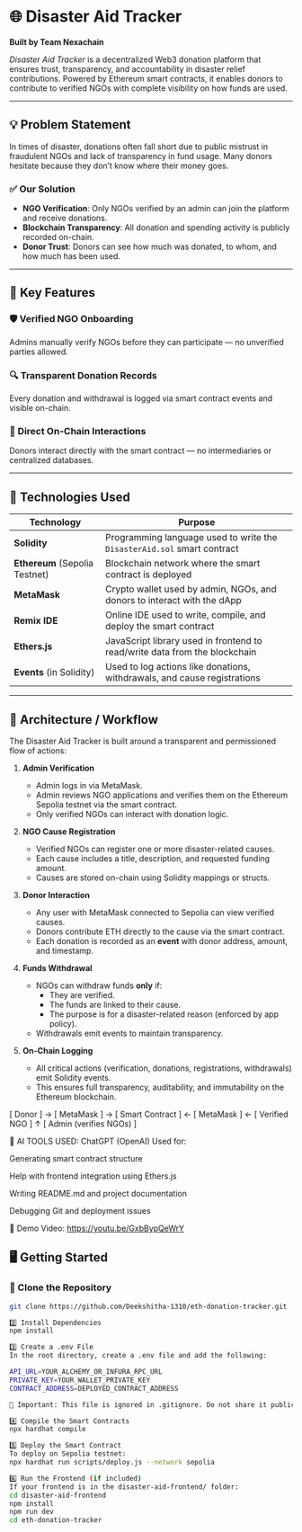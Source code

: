 # 🌐 Disaster Aid Tracker

**Built by Team Nexachain**

_Disaster Aid Tracker_ is a decentralized Web3 donation platform that ensures trust, transparency, and accountability in disaster relief contributions. Powered by Ethereum smart contracts, it enables donors to contribute to verified NGOs with complete visibility on how funds are used.

---

## 💡 Problem Statement

In times of disaster, donations often fall short due to public mistrust in fraudulent NGOs and lack of transparency in fund usage. Many donors hesitate because they don’t know where their money goes.

### ✅ Our Solution

- **NGO Verification**: Only NGOs verified by an admin can join the platform and receive donations.
- **Blockchain Transparency**: All donation and spending activity is publicly recorded on-chain.
- **Donor Trust**: Donors can see how much was donated, to whom, and how much has been used.

---

## 🚀 Key Features

### 🛡️ Verified NGO Onboarding  
Admins manually verify NGOs before they can participate — no unverified parties allowed.

### 🔍 Transparent Donation Records  
Every donation and withdrawal is logged via smart contract events and visible on-chain.

### 🔗 Direct On-Chain Interactions  
Donors interact directly with the smart contract — no intermediaries or centralized databases.

---

## 🧰 Technologies Used

| Technology                     | Purpose                                                                    |
| ------------------------------ | -------------------------------------------------------------------------- |
| **Solidity**                   | Programming language used to write the `DisasterAid.sol` smart contract    |
| **Ethereum** (Sepolia Testnet) | Blockchain network where the smart contract is deployed                    |
| **MetaMask**                   | Crypto wallet used by admin, NGOs, and donors to interact with the dApp    |
| **Remix IDE**                  | Online IDE used to write, compile, and deploy the smart contract           |
| **Ethers.js**                  | JavaScript library used in frontend to read/write data from the blockchain |
| **Events** (in Solidity)       | Used to log actions like donations, withdrawals, and cause registrations   |

---

## 🧱 Architecture / Workflow

The Disaster Aid Tracker is built around a transparent and permissioned flow of actions:

1. **Admin Verification**
   - Admin logs in via MetaMask.
   - Admin reviews NGO applications and verifies them on the Ethereum Sepolia testnet via the smart contract.
   - Only verified NGOs can interact with donation logic.

2. **NGO Cause Registration**
   - Verified NGOs can register one or more disaster-related causes.
   - Each cause includes a title, description, and requested funding amount.
   - Causes are stored on-chain using Solidity mappings or structs.

3. **Donor Interaction**
   - Any user with MetaMask connected to Sepolia can view verified causes.
   - Donors contribute ETH directly to the cause via the smart contract.
   - Each donation is recorded as an **event** with donor address, amount, and timestamp.

4. **Funds Withdrawal**
   - NGOs can withdraw funds **only** if:
     - They are verified.
     - The funds are linked to their cause.
     - The purpose is for a disaster-related reason (enforced by app policy).
   - Withdrawals emit events to maintain transparency.

5. **On-Chain Logging**
   - All critical actions (verification, donations, registrations, withdrawals) emit Solidity events.
   - This ensures full transparency, auditability, and immutability on the Ethereum blockchain.


[ Donor ] → [ MetaMask ] → [ Smart Contract ] ← [ MetaMask ] ← [ Verified NGO ]
                                             ↑
                                            [ Admin (verifies NGOs) ]


🧠 AI TOOLS USED:
ChatGPT (OpenAI)
Used for:

Generating smart contract structure

Help with frontend integration using Ethers.js

Writing README.md and project documentation

Debugging Git and deployment issues


🎥 Demo Video:
https://youtu.be/GxbBypQeWrY


## 🖥️ Getting Started

### 📁 Clone the Repository

```bash
git clone https://github.com/Deekshitha-1310/eth-donation-tracker.git

2️⃣ Install Dependencies
npm install

3️⃣ Create a .env File
In the root directory, create a .env file and add the following:

API_URL=YOUR_ALCHEMY_OR_INFURA_RPC_URL
PRIVATE_KEY=YOUR_WALLET_PRIVATE_KEY
CONTRACT_ADDRESS=DEPLOYED_CONTRACT_ADDRESS

🔐 Important: This file is ignored in .gitignore. Do not share it publicly.

4️⃣ Compile the Smart Contracts
npx hardhat compile

5️⃣ Deploy the Smart Contract
To deploy on Sepolia testnet:
npx hardhat run scripts/deploy.js --network sepolia

6️⃣ Run the Frontend (if included)
If your frontend is in the disaster-aid-frontend/ folder:
cd disaster-aid-frontend
npm install
npm run dev
cd eth-donation-tracker





